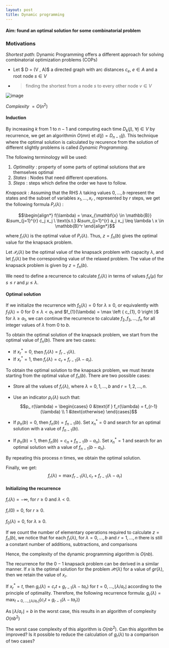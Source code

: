 ```yaml
---
layout: post
title: Dynamic programming
---
```


#### Aim: found an optimal solution for some combinatorial problem

### Motivations

*Shortest path*: Dynamic Programming offers a different approach for solving combinatorial optimization problems (COPs)
- Let $ D = (V , A)$ a directed graph with arc distances $c_ e$, $e \in A$ and a root node $s \in V$ 
- > finding the shortest from a node $s$ to every other node $v \in V$

![image](https://user-images.githubusercontent.com/109908559/217756375-185fc715-ecb3-499f-8b89-4bbd048ddd50.png)

*Complexity* $=O(n^2)$

#### Induction
By increasing *k* from $1$ to $n − 1$ and computing each time
$D_ k (j)$, $∀j ∈ V$ by recurrence, we get an algorithmin  $O(mn)$ et
$d(j) = D_ {n−1} (j)$.
This technique where the optimal solution is calculated by recurence from the solution
of different slightly problems is called *Dynamic Programming*.

The following terminology will be used:
1. *Optimality* : property of some parts of optimal solutions that are themselves optimal
2. *States* : Nodes that need different operations.
3. *Steps* : steps which define the order we have to follow.

*Knapsack* : Assuming that the RHS $λ$ taking values $0, \ldots , b$ represent the states and the subset of variables $x_ 1, \ldots , x_ r$ ,
represented by $r$ steps, we get the following formula $P_ r (λ)$ :

$$\begin{align*}
f(\lambda) = \max_{\mathbf{x} \in \mathbb{B}} &\sum_{j=1}^{r} c_j x_j \
\text{s.t.} &\sum_{j=1}^{r} a_j x_j \leq \lambda \ x \in \mathbb{B}^r
\end{align*}$$

where $f_ r (λ)$ is the optimal value of $P_ r (λ)$.
Thus, $z = f_ n (b)$ gives the optimal value for the knapsack problem.

Let $\mathcal{P}_ {r}(\lambda)$ be the optimal value of the knapsack problem with capacity $\lambda$, and let $f_ {r}(\lambda)$ be the corresponding value of the relaxed problem. The value of the knapsack problem is given by $z=f_ {n}(b)$.

We need to define a recurrence to calculate $f_{r}(\lambda)$ in terms of values $f_{s}(\mu)$ for $s \leq r$ and $\mu \leq \lambda$.

#### Optimal solution

If we initialize the recurrence with $f_{0}(\lambda) = 0$ for $\lambda \geq 0$, or equivalently with $f_{1}(\lambda) = 0$ for $0 \leq \lambda < a_{1}$ and $f_{1}(\lambda) = \max \left { c_{1}, 0 \right }$ for $\lambda \geq a_{1}$, we can continue the recurrence to calculate $f_{2}, f_{3},...,f_{n}$ for all integer values of $\lambda$ from 0 to $b$.

To obtain the optimal solution of the knapsack problem, we start from the optimal value of $f_ {n}(b)$. There are two cases:
- If $x_ {r}^{*}=0$, then $f_ {r}(\lambda)=f_ {r-1}(\lambda)$.
- If $x_ {r}^{*}=1$, then $f_ {r}(\lambda)=c_ {r}+f_ {r-1}(\lambda-a_ {r})$.

To obtain the optimal solution to the knapsack problem, we must iterate starting from the optimal value of $f_n(b)$. There are two possible cases:

- Store all the values of $f_r(\lambda)$, where $\lambda = 0, 1, \ldots, b$ and $r = 1, 2, \ldots, n$.

- Use an indicator $p_r(\lambda)$ such that: 
$$p_ r(\lambda) = \begin{cases} 0 &\text{if } f_r(\lambda) = f_{r-1}(\lambda) \\ 1 &\text{otherwise} \end{cases}$$

- If $p_n(b) = 0$, then $f_n(b) = f_{n-1}(b)$. Set $x_n^* = 0$ and search for an optimal solution with a value of $f_{n-1}(b)$.

- If $p_n(b) = 1$, then $f_n(b) = c_n + f_{n-1}(b - a_n)$. Set $x_n^* = 1$ and search for an optimal solution with a value of $f_{n-1}(b - a_n)$.

By repeating this process $n$ times, we obtain the optimal solution.

Finally, we get:
$$f_ r (\lambda) = \max{f_ {r-1} (\lambda), c_ r + f_ {r-1} (\lambda - a_ r )}$$

#### Initializing the recurrence

$f_{r}(\lambda)=-\infty$, for $r \geq 0$ and $\lambda < 0$.

$f_{r}(0)=0$, for $r \geq 0$.

$f_{0}(\lambda)=0$, for $\lambda \geq 0$.

If we count the number of elementary operations required to calculate $z = f_n(b)$, we notice that for each $f_r(\lambda)$, for $\lambda = 0, ..., b$ and $r = 1, ..., n$ there is still a constant number of additions, subtractions, and comparisons

Hence, the complexity of the dynamic programming algorithm is $O(nb)$.

The recurrence for the $0-1$ knapsack problem can be derived in a similar manner. If $x^{}$ is the optimal solution for the problem $\mathcal{P}{r}(\lambda)$ for a value of $g{r}(\lambda)$, then we retain the value of $x^{}_{r}$.

If $x^{*}_ {r}=t$, then $g_ {r}(\lambda)=c_{r}t+g_{r-1}(\lambda-t a_{r})$ for $t=0, \dots , \lfloor \lambda/a_{r} \rfloor$ according to the principle of optimality.
Therefore, the following recurrence formula:
$g_{r}(\lambda)=\max_{t=0, \dots , \lfloor \lambda/a_{r} \rfloor} \{ c_{r}t+g_{r-1}(\lambda-t a_{r}) \}$

As $\lfloor \lambda / a_r \rfloor = b$ in the worst case, this results in an algorithm of complexity $O(nb^2)$

The worst case complexity of this algorithm is $O(nb^{2})$. Can this algorithm be improved? Is it possible to reduce the calculation of $g_{r}(\lambda)$ to a comparison of two cases?
